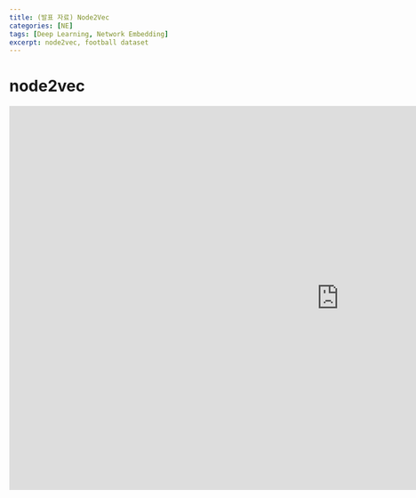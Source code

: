 ```yaml
---
title: (발표 자료) Node2Vec
categories: [NE]
tags: [Deep Learning, Network Embedding]
excerpt: node2vec, football dataset
---
```


# node2vec 
<iframe src="https://yonsei-my.sharepoint.com/personal/seunghan96_o365_yonsei_ac_kr/_layouts/15/Doc.aspx?sourcedoc={423afc3f-0388-46ad-a4ef-644d461b0448}&amp;action=embedview&amp;wdAr=1.7777777777777777" width="1186px" height="691px" frameborder="0">포함된 <a target="_blank" href="https://office.com">Microsoft Office</a> 프레젠테이션, 제공: <a target="_blank" href="https://office.com/webapps">Office</a></iframe>
